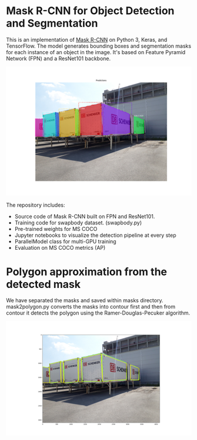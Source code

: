 # Mask R-CNN for Object Detection and Segmentation

This is an implementation of [Mask R-CNN](https://arxiv.org/abs/1703.06870) on Python 3, Keras, and TensorFlow. The model generates bounding boxes and segmentation masks for each instance of an object in the image. It's based on Feature Pyramid Network (FPN) and a ResNet101 backbone.

![Instance Segmentation Sample](assets/20191203T1116_w136.png)

The repository includes:
* Source code of Mask R-CNN built on FPN and ResNet101.
* Training code for swapbody dataset. (swapbody.py)
* Pre-trained weights for MS COCO
* Jupyter notebooks to visualize the detection pipeline at every step
* ParallelModel class for multi-GPU training
* Evaluation on MS COCO metrics (AP)


# Polygon approximation from the detected mask

We have separated the masks and saved within masks directory. 
mask2polygon.py converts the masks into contour first and then from contour it detects the polygon using the Ramer-Douglas-Pecuker algorithm.

![Polygon_Approximation](assets/20191203T1117_w136.png)
